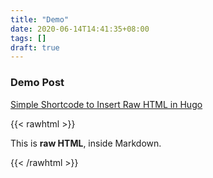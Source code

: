 ```yaml
---
title: "Demo"
date: 2020-06-14T14:41:35+08:00
tags: []
draft: true
---
```


### Demo Post
[Simple Shortcode to Insert Raw HTML in Hugo](https://anaulin.org/blog/hugo-raw-html-shortcode/)

{{< rawhtml >}}
  <p class="speshal-fancy-custom">
    This is <strong>raw HTML</strong>, inside Markdown.
  </p>
{{< /rawhtml >}}
